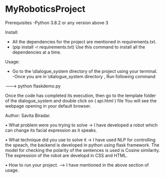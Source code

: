 # MyRoboticsProject
Prerequisites
-Python 3.8.2 or any version above 3

Install:
- All the dependencies for the project are mentioned in requirements.txt.
- (pip install -r requirements.txt) Use this command to install all the dependencies at a time.

Usage:
- Go to the \dialogue_system directory of the project using your terminal.
-Once you are in \dialogue_system directory , Run following command

---> python flaskdemo.py

Once the code has completed its execution, then go to the template folder of the dialogue_system and double click on ( api.html ) file
You will see the webpage opening in your default browser.

Author:
Savita Biradar.
    

• What problem were you trying to solve
-> I have developed a robot which can change its facial expression as it speaks.

• What technique did you use to solve it
-> I have used NLP for controlling the speach, the backend is developed in python using flask framework. The model for checking the polarity of the sentences is used is Cosine similarity.
The expression of the robot are developd in CSS and HTML.

• How to run your project.
--> I have mentioned in the above section of usage.

